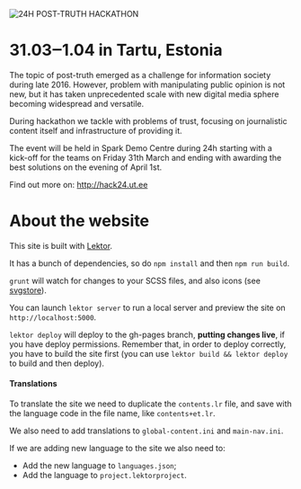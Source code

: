 ![24H POST-TRUTH HACKATHON](https://github.com/infoaed/hack24/raw/master/assets/images/logo-white-bg.png)

# 31.03‒1.04 in Tartu, Estonia

The topic of post-truth emerged as a challenge for information society during late 2016. However, problem with manipulating public opinion is not new, but it has taken unprecedented scale with new digital media sphere becoming widespread and versatile.

During hackathon we tackle with problems of trust, focusing on journalistic content itself and infrastructure of providing it.

The event will be held in Spark Demo Centre during 24h starting with a kick-off for the teams on Friday 31th March and ending with awarding the best solutions on the evening of April 1st.

Find out more on: http://hack24.ut.ee

# About the website

This site is built with [Lektor](https://www.getlektor.com/).

It has a bunch of dependencies, so do `npm install` and then `npm run build`.

`grunt` will watch for changes to your SCSS files, and also icons (see [svgstore](https://github.com/FWeinb/grunt-svgstore)).

You can launch `lektor server` to run a local server and preview the site on `http://localhost:5000`.

`lektor deploy` will deploy to the gh-pages branch, **putting changes live**, if you have deploy permissions. Remember that, in order to deploy correctly, you have to build the site first (you can use `lektor build && lektor deploy` to build and then deploy).

#### Translations

To translate the site we need to duplicate the `contents.lr` file, and save with the language code in the file name, like `contents+et.lr`.

We also need to add translations to `global-content.ini` and `main-nav.ini`.

If we are adding new language to the site we also need to:

- Add the new language to `languages.json`;
- Add the language to `project.lektorproject`.

